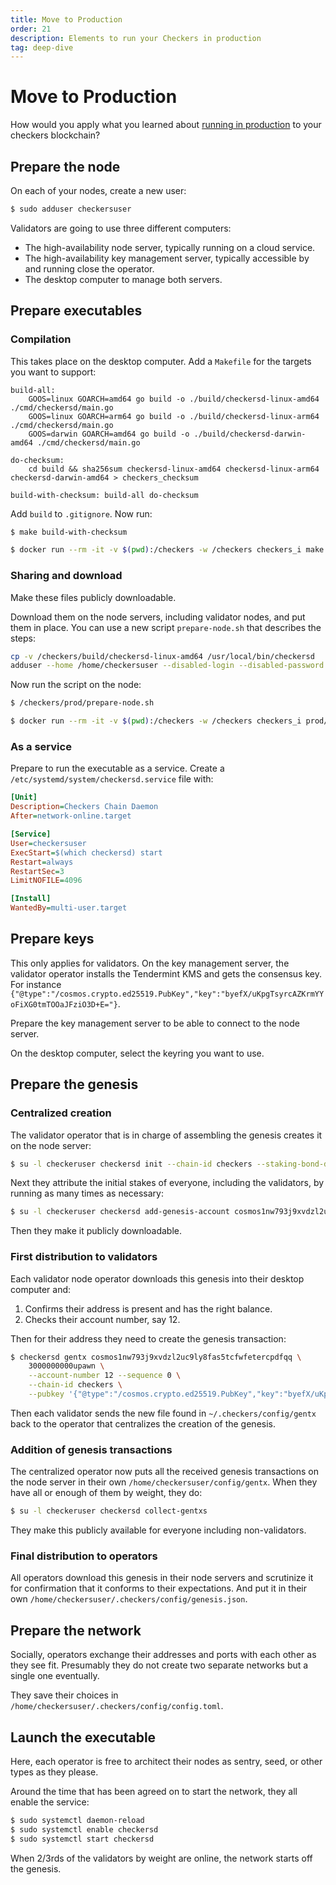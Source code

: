 ```yaml
---
title: Move to Production
order: 21
description: Elements to run your Checkers in production
tag: deep-dive
---
```


# Move to Production

How would you apply what you learned about [running in production](/academy/xl-run-prod/0-overview.html) to your checkers blockchain?

## Prepare the node

On each of your nodes, create a new user:

```sh
$ sudo adduser checkersuser
```

Validators are going to use three different computers:

* The high-availability node server, typically running on a cloud service.
* The high-availability key management server, typically accessible by and running close the operator.
* The desktop computer to manage both servers.

## Prepare executables

### Compilation

This takes place on the desktop computer. Add a `Makefile` for the targets you want to support:

```make
build-all:
	GOOS=linux GOARCH=amd64 go build -o ./build/checkersd-linux-amd64 ./cmd/checkersd/main.go
	GOOS=linux GOARCH=arm64 go build -o ./build/checkersd-linux-arm64 ./cmd/checkersd/main.go
	GOOS=darwin GOARCH=amd64 go build -o ./build/checkersd-darwin-amd64 ./cmd/checkersd/main.go

do-checksum:
	cd build && sha256sum checkersd-linux-amd64 checkersd-linux-arm64 checkersd-darwin-amd64 > checkers_checksum

build-with-checksum: build-all do-checksum
```

Add `build` to `.gitignore`. Now run:

<CodeGroup>

<CodeGroupItem title="Local" active>

```sh
$ make build-with-checksum
```

</CodeGroupItem>

<CodeGroupItem title="Docker">

```sh
$ docker run --rm -it -v $(pwd):/checkers -w /checkers checkers_i make build-with-checksum
```

</CodeGroupItem>

</CodeGroup>

### Sharing and download

Make these files publicly downloadable.

Download them on the node servers, including validator nodes, and put them in place. You can use a new script `prepare-node.sh` that describes the steps:

```sh
cp -v /checkers/build/checkersd-linux-amd64 /usr/local/bin/checkersd
adduser --home /home/checkersuser --disabled-login --disabled-password checkersuser
```

Now run the script on the node:

<CodeGroup>

<CodeGroupItem title="Linux" active>

```sh
$ /checkers/prod/prepare-node.sh
```

</CodeGroupItem>

<CodeGroupItem title="Mac">

```sh
$ docker run --rm -it -v $(pwd):/checkers -w /checkers checkers_i prod/prepare-node.sh
```

</CodeGroupItem>

</CodeGroup>

### As a service

Prepare to run the executable as a service. Create a `/etc/systemd/system/checkersd.service` file with:

```ini
[Unit]
Description=Checkers Chain Daemon
After=network-online.target

[Service]
User=checkersuser
ExecStart=$(which checkersd) start
Restart=always
RestartSec=3
LimitNOFILE=4096

[Install]
WantedBy=multi-user.target
```

## Prepare keys

This only applies for validators. On the key management server, the validator operator installs the Tendermint KMS and gets the consensus key. For instance `{"@type":"/cosmos.crypto.ed25519.PubKey","key":"byefX/uKpgTsyrcAZKrmYYoFiXG0tmTOOaJFziO3D+E="}`.

Prepare the key management server to be able to connect to the node server.

On the desktop computer, select the keyring you want to use.

## Prepare the genesis

### Centralized creation

The validator operator that is in charge of assembling the genesis creates it on the node server:

```sh
$ su -l checkeruser checkersd init --chain-id checkers --staking-bond-denom upawn
```

Next they attribute the initial stakes of everyone, including the validators, by running as many times as necessary:

```sh
$ su -l checkeruser checkersd add-genesis-account cosmos1nw793j9xvdzl2uc9ly8fas5tcfwfetercpdfqq 5000000000upawn
```

Then they make it publicly downloadable.

### First distribution to validators

Each validator node operator downloads this genesis into their desktop computer and:

1. Confirms their address is present and has the right balance.
2. Checks their account number, say 12.

Then for their address they need to create the genesis transaction:

```sh
$ checkersd gentx cosmos1nw793j9xvdzl2uc9ly8fas5tcfwfetercpdfqq \
    3000000000upawn \
    --account-number 12 --sequence 0 \
    --chain-id checkers \
    --pubkey '{"@type":"/cosmos.crypto.ed25519.PubKey","key":"byefX/uKpgTsyrcAZKrmYYoFiXG0tmTOOaJFziO3D+E="}'
```

Then each validator sends the new file found in `~/.checkers/config/gentx` back to the operator that centralizes the creation of the genesis.

### Addition of genesis transactions

The centralized operator now puts all the received genesis transactions on the node server in their own `/home/checkersuser/config/gentx`. When they have all or enough of them by weight, they do:

```sh
$ su -l checkeruser checkersd collect-gentxs
```

They make this publicly available for everyone including non-validators.

### Final distribution to operators

All operators download this genesis in their node servers and scrutinize it for confirmation that it conforms to their expectations. And put it in their own `/home/checkersuser/.checkers/config/genesis.json`.

## Prepare the network

Socially, operators exchange their addresses and ports with each other as they see fit. Presumably they do not create two separate networks but a single one eventually.

They save their choices in `/home/checkersuser/.checkers/config/config.toml`.

## Launch the executable

Here, each operator is free to architect their nodes as sentry, seed, or other types as they please.

Around the time that has been agreed on to start the network, they all enable the service:

```sh
$ sudo systemctl daemon-reload
$ sudo systemctl enable checkersd
$ sudo systemctl start checkersd
```

When 2/3rds of the validators by weight are online, the network starts off the genesis.